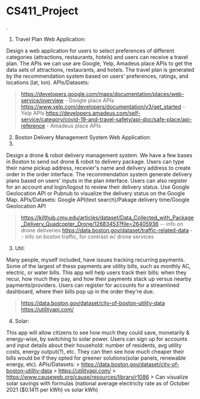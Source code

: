# CS411_Project
.
1. Travel Plan Web Application: 

Design a web application for users to select preferences of different categories (attractions, restaurants, hotels) and users can receive a travel plan. The APIs we can use are Google, Yelp, Amadeus place APIs to get the data sets of attractions, restaurants, and hotels. The travel plan is generated by the recommendation system based on users' preferences, ratings, and locations (lat, lon).
  APIs/Datasets:
   > https://developers.google.com/maps/documentation/places/web-service/overview - Google place APIs
   > https://www.yelp.com/developers/documentation/v3/get_started - Yelp APIs
   > https://developers.amadeus.com/self-service/category/covid-19-and-travel-safety/api-doc/safe-place/api-reference - Amadeus place APIs

2. Boston Delivery Management System Web Application: 
3. 
Design a drone & robot delivery management system. We have a few bases in Boston to send out drone & robot to delivery package. Users can type their name pickup address, recevier's name and delivery address to create order in the order interface. The recommendation system generate delivery plans based on users' inputs in the plan interface. Users can also register for an account and login/logout to review their delivery status. Use Google Geolocation API or Pubnub to visualize the delivery status on the Google Map.
  APIs/Datasets: Google API(text search)/Pakage delivery time/Google Geolocation API
> https://kilthub.cmu.edu/articles/dataset/Data_Collected_with_Package_Delivery_Quadcopter_Drone/12683453?file=26405936 -- info on drone deliveries
> https://data.boston.gov/dataset/traffic-related-data -- info on boston traffic, for contrast w/ drone services


3. Util:

Many people, myself included, have issues tracking recurring payments. Some of the largest of these payments are utility bills, such as monthly AC, electric, or water bills. This app will help users track their bills: when they recur, how much they pay, and how their payments stack up versus nearby payments/providers. Users can register for accounts for a streamlined dashboard, where their bills pop up in the order they're due.
   > https://data.boston.gov/dataset/city-of-boston-utility-data 
   > https://utilityapi.com/

4. Solar:

This app will allow citizens to see how much they could save, monetarily & energy-wise, by switching to solar power. Users can sign up for accounts and input details about their household: number of residents, avg utility costs, energy output(?), etc. They can then see how much cheaper their bills would be if they opted for greener solutions(solar panels, renewable energy, etc).
  APIs/Datasets:
    > https://data.boston.gov/dataset/city-of-boston-utility-data 
    > https://utilityapi.com/
    > https://www.causeweb.org/cause/resources/library/r1086
    > Can visualize solar savings with formulas (national average electricity rate as of October 2021 ($0.1411 per kWh) vs solar kWh)
